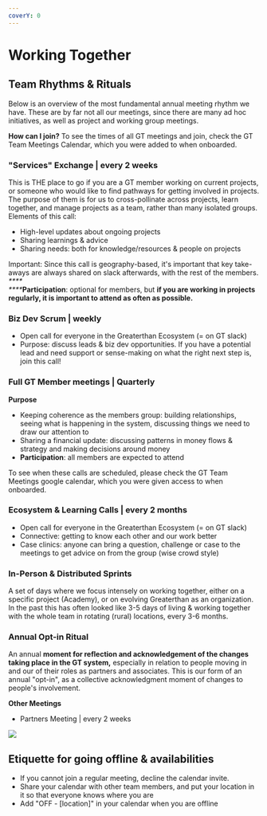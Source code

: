 ```yaml
---
coverY: 0
---
```


# Working Together

## Team Rhythms & Rituals

Below is an overview of the most fundamental annual meeting rhythm we have. These are by far not all our meetings, since there are many ad hoc initiatives, as well as project and working group meetings.&#x20;

**How can I join?** To see the times of all GT meetings and join, check the GT Team Meetings Calendar, which you were added to when onboarded.&#x20;

### "Services" Exchange | every 2 weeks

This is THE place to go if you are a GT member working on current projects, or someone who would like to find pathways for getting involved in projects. The purpose of them is for us to cross-pollinate across projects, learn together, and manage projects as a team, rather than many isolated groups. Elements of this call:&#x20;

* High-level updates about ongoing projects
* Sharing learnings & advice
* Sharing needs: both for knowledge/resources & people on projects

Important: Since this call is geography-based, it's important that key take-aways are always shared on slack afterwards, with the rest of the members. \
_****_\
_****_**Participation**: optional for members, but **if you are working in projects regularly, it is important to attend as often as possible.**&#x20;

### Biz Dev Scrum | weekly

* Open call for everyone in the Greaterthan Ecosystem (= on GT slack)
* Purpose: discuss leads & biz dev opportunities. If you have a potential lead and need support or sense-making on what the right next step is, join this call!&#x20;

### Full GT Member meetings | Quarterly

**Purpose**

* Keeping coherence as the members group: building relationships, seeing what is happening in the system, discussing things we need to draw our attention to
* Sharing a financial update: discussing patterns in money flows & strategy and making decisions around money
* **Participation**: all members are expected to attend&#x20;

To see when these calls are scheduled, please check the GT Team Meetings google calendar, which you were given access to when onboarded.

### Ecosystem & Learning Calls | every 2 months

* Open call for everyone in the Greaterthan Ecosystem (= on GT slack)
* Connective: getting to know each other and our work better
* Case clinics: anyone can bring a question, challenge or case to the meetings to get advice on from the group (wise crowd style)&#x20;

### In-Person & Distributed Sprints <a href="#in-person-sprints" id="in-person-sprints"></a>

A set of days where we focus intensely on working together, either on a specific project (Academy), or on evolving Greaterthan as an organization. In the past this has often looked like 3-5 days of living & working together with the whole team in rotating (rural) locations, every 3-6 months.

### Annual Opt-in Ritual

&#x20;An annual **moment for reflection and acknowledgement of the changes taking place in the GT system,** especially in relation to people moving in and our of their roles as partners and associates. This is our form of an annual "opt-in", as a collective acknowledgment moment of changes to people's involvement.&#x20;

**Other Meetings**

* Partners Meeting | every 2 weeks

![](../.gitbook/assets/rsz\_ashley-batz-1298.jpg)

## **Etiquette for going offline & availabilities**

* If you cannot join a regular meeting, decline the calendar invite.&#x20;
* Share your calendar with other team members, and put your location in it so that everyone knows where you are
* Add "OFF - \[location]" in your calendar when you are offline
